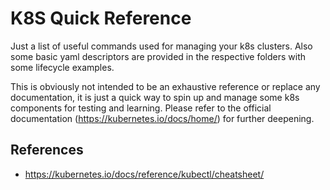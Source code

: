 # K8S Quick Reference

Just a list of useful commands used for managing your k8s clusters. Also some basic yaml descriptors are provided in the respective folders with some lifecycle examples.

This is obviously not intended to be an exhaustive reference or replace any documentation, it is just a quick way to spin up and manage some k8s components for testing and learning. Please refer to the official documentation (https://kubernetes.io/docs/home/) for further deepening.


## References

- https://kubernetes.io/docs/reference/kubectl/cheatsheet/
